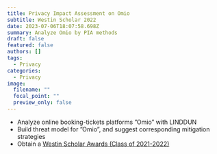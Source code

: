 ```yaml
---
title: Privacy Impact Assessment on Omio
subtitle: Westin Scholar 2022
date: 2023-07-06T18:07:58.698Z
summary: Analyze Omio by PIA methods
draft: false
featured: false
authors: []
tags:
  - Privacy
categories:
  - Privacy
image:
  filename: ""
  focal_point: ""
  preview_only: false
---
```

* Analyze online booking-tickets platforms ”Omio” with LINDDUN
* Build threat model for ”Omio”, and suggest corresponding mitigation strategies
* Obtain a [Westin Scholar Awards (Class of 2021-2022)](https://iapp.org/resources/article/westin-scholar-awards/)